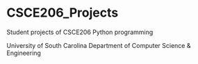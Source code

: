 # CSCE206_Projects
Student projects of CSCE206  Python programming

University of South Carolina
Department of Computer Science & Engineering

